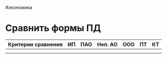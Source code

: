 #экономика 

# Сравнить формы ПД

| Критерии сравнения | ИП  | ПАО | Неп. АО | ООО | ПТ  | КТ  |
| ------------------ | --- | --- | ------- | --- | --- | --- |
|                    |     |     |         |     |     |     |
|                    |     |     |         |     |     |     |
